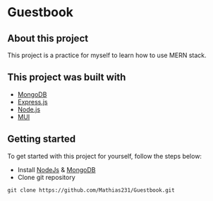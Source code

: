# Guestbook

## About this project
This project is a practice for myself to learn how to use MERN stack.

## This project was built with
- [MongoDB](https://www.mongodb.com/)
- [Express.js](https://expressjs.com/)
- [Node.js](https://nodejs.org/)
- [MUI](https://material-ui.com/)


## Getting started
To get started with this project for yourself, follow the steps below:
- Install [NodeJs](https://nodejs.org/) & [MongoDB](https://www.mongodb.com/)
- Clone git repository
```
git clone https://github.com/Mathias231/Guestbook.git
```